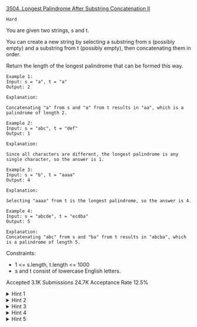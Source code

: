 [3504. Longest Palindrome After Substring Concatenation II](https://leetcode.com/problems/longest-palindrome-after-substring-concatenation-ii/)

`Hard`

You are given two strings, s and t.

You can create a new string by selecting a substring from s (possibly empty) and a substring from t (possibly empty), then concatenating them in order.

Return the length of the longest palindrome that can be formed this way.

```
Example 1:
Input: s = "a", t = "a"
Output: 2

Explanation:

Concatenating "a" from s and "a" from t results in "aa", which is a palindrome of length 2.

Example 2:
Input: s = "abc", t = "def"
Output: 1

Explanation:

Since all characters are different, the longest palindrome is any single character, so the answer is 1.

Example 3:
Input: s = "b", t = "aaaa"
Output: 4

Explanation:

Selecting "aaaa" from t is the longest palindrome, so the answer is 4.

Example 4:
Input: s = "abcde", t = "ecdba"
Output: 5

Explanation:
Concatenating "abc" from s and "ba" from t results in "abcba", which is a palindrome of length 5.
```

Constraints:

- 1 <= s.length, t.length <= 1000
- s and t consist of lowercase English letters.

Accepted
3.1K
Submissions
24.7K
Acceptance Rate
12.5%

<details>
<summary>Hint 1</summary>

Let dp[i][j] be the length of the longest answer if we try starting it with s[i] and ending it with t[j].

</details>
<details>
<summary>Hint 2</summary>

For s, preprocess the length of the longest palindrome starting at index i as p[i].

</details>
<details>
<summary>Hint 3</summary>

For t, preprocess the length of the longest palindrome ending at index j as q[j].

</details>
<details>
<summary>Hint 4</summary>

If s[i] != t[j], then dp[i][j] = max(p[i], q[j]).

</details>
<details>
<summary>Hint 5</summary>

Otherwise, dp[i][j] = max(p[i], q[j], 2 + dp[i + 1][j - 1]).

</details>